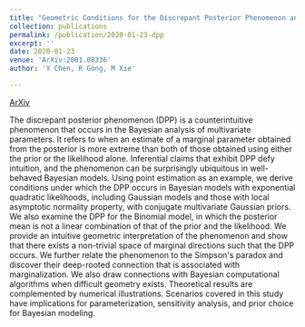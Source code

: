 ```yaml
---
title: "Geometric Conditions for the Discrepant Posterior Phenomenon and Connections to Simpson's Paradox"
collection: publications
permalink: /publication/2020-01-23-dpp
excerpt: ''
date: 2020-01-23
venue: 'ArXiv:2001.08336'
author: 'Y Chen, R Gong, M Xie'

---
```


[ArXiv](https://arxiv.org/abs/2001.08336)


The discrepant posterior phenomenon (DPP) is a counterintuitive phenomenon that occurs in the Bayesian analysis of multivariate parameters. It refers to when an estimate of a marginal parameter obtained from the posterior is more extreme than both of those obtained using either the prior or the likelihood alone. Inferential claims that exhibit DPP defy intuition, and the phenomenon can be surprisingly ubiquitous in well-behaved Bayesian models. Using point estimation as an example, we derive conditions under which the DPP occurs in Bayesian models with exponential quadratic likelihoods, including Gaussian models and those with local asymptotic normality property, with conjugate multivariate Gaussian priors. We also examine the DPP for the Binomial model, in which the posterior mean is not a linear combination of that of the prior and the likelihood. We provide an intuitive geometric interpretation of the phenomenon and show that there exists a non-trivial space of marginal directions such that the DPP occurs. We further relate the phenomenon to the Simpson's paradox and discover their deep-rooted connection that is associated with marginalization. We also draw connections with Bayesian computational algorithms when difficult geometry exists. Theoretical results are complemented by numerical illustrations. Scenarios covered in this study have implications for parameterization, sensitivity analysis, and prior choice for Bayesian modeling.
